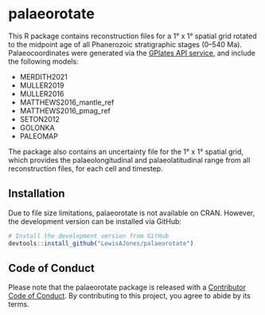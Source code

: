# palaeorotate

This R package contains reconstruction files for a 1&deg; x 1&deg; spatial grid rotated to the midpoint age of all Phanerozoic stratigraphic stages (0–540 Ma). Palaeocoordinates were generated via the [GPlates API service](https://gwsdoc.gplates.org), and include the following models:

- MERDITH2021
- MULLER2019
- MULLER2016
- MATTHEWS2016_mantle_ref
- MATTHEWS2016_pmag_ref
- SETON2012
- GOLONKA
- PALEOMAP

The package also contains an uncertainty file for the 1&deg; x 1&deg; spatial grid, which provides the palaeolongitudinal and palaeolatitudinal range from all reconstruction files, for each cell and timestep.

## Installation

Due to file size limitations, palaeorotate is not available on CRAN. However, the development version can be installed via GitHub:

```R
# Install the development version from GitHub
devtools::install_github("LewisAJones/palaeorotate")
```

## Code of Conduct

Please note that the palaeorotate package is released with a [Contributor Code of Conduct](https://contributor-covenant.org/version/2/0/CODE_OF_CONDUCT.html). By contributing to this project, you agree to abide by its terms.
